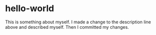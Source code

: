 # hello-world
This is something about myself.
I made a change to the description line above and described myself.
Then I committed my changes.
